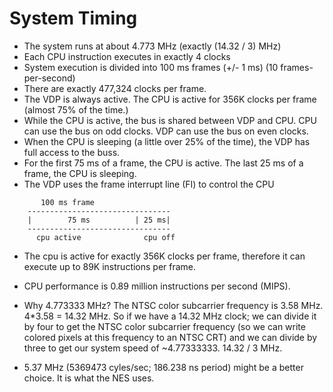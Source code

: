 System Timing
=============

- The system runs at about 4.773 MHz (exactly (14.32 / 3) MHz)
- Each CPU instruction executes in exactly 4 clocks
- System execution is divided into 100 ms frames (+/- 1 ms) (10 frames-per-second)
- There are exactly 477,324 clocks per frame.
- The VDP is always active.  The CPU is active for 356K clocks per frame (almost 75% of the time.)
- While the CPU is active, the bus is shared between VDP and CPU.  CPU can use the bus on odd clocks.  VDP can use the bus on even clocks.
- When the CPU is sleeping (a little over 25% of the time), the VDP has full access to the buss.
- For the first 75 ms of a frame, the CPU is active.  The last 25 ms of a frame, the CPU is sleeping.
- The VDP uses the frame interrupt line (FI) to control the CPU

```
       100 ms frame
    --------------------------------
    |        75 ms          | 25 ms|
    --------------------------------
      cpu active              cpu off
```

- The cpu is active for exactly 356K clocks per frame, therefore it can execute up to 89K instructions per frame.
- CPU performance is 0.89 million instructions per second (MIPS).

- Why 4.773333 MHz?  The NTSC color subcarrier frequency is 3.58 MHz.  4*3.58 = 14.32 MHz.  So if we have a 14.32 MHz clock; we can divide it by four to get the NTSC color subcarrier frequency (so we can write colored pixels at this frequency to an NTSC CRT) and we can divide by three to get our system speed of ~4.77333333.  14.32 / 3 MHz.
- 5.37 MHz (5369473 cyles/sec; 186.238 ns period) might be a better choice.  It is what the NES uses.
